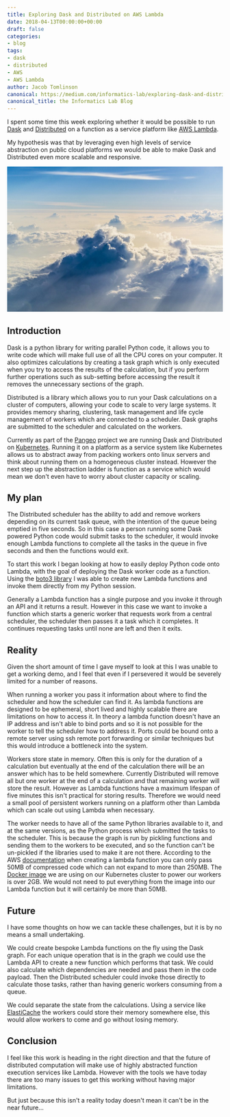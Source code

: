 ```yaml
---
title: Exploring Dask and Distributed on AWS Lambda
date: 2018-04-13T00:00:00+00:00
draft: false
categories:
- blog
tags:
- dask
- distributed
- AWS
- AWS Lambda
author: Jacob Tomlinson
canonical: https://medium.com/informatics-lab/exploring-dask-and-distributed-on-aws-lambda-55d81d9641d
canonical_title: the Informatics Lab Blog
---
```


I spent some time this week exploring whether it would be possible to run [Dask](https://dask.pydata.org/en/latest/) and [Distributed](https://distributed.readthedocs.io/en/latest/) on a function as a service platform like [AWS Lambda](https://aws.amazon.com/lambda/).

My hypothesis was that by leveraging even high levels of service abstraction on public cloud platforms we would be able to make Dask and Distributed even more scalable and responsive.

![](5SgfoeIh.png)

Introduction
------------

Dask is a python library for writing parallel Python code, it allows you to write code which will make full use of all the CPU cores on your computer. It also optimizes calculations by creating a task graph which is only executed when you try to access the results of the calculation, but if you perform further operations such as sub-setting before accessing the result it removes the unnecessary sections of the graph.

Distributed is a library which allows you to run your Dask calculations on a cluster of computers, allowing your code to scale to very large systems. It provides memory sharing, clustering, task management and life cycle management of workers which are connected to a scheduler. Dask graphs are submitted to the scheduler and calculated on the workers.

Currently as part of the [Pangeo](https://github.com/pangeo-data) project we are running Dask and Distributed on [Kubernetes](https://kubernetes.io/). Running it on a platform as a service system like Kubernetes allows us to abstract away from packing workers onto linux servers and think about running them on a homogeneous cluster instead. However the next step up the abstraction ladder is function as a service which would mean we don't even have to worry about cluster capacity or scaling.

My plan
-------

The Distributed scheduler has the ability to add and remove workers depending on its current task queue, with the intention of the queue being emptied in five seconds. So in this case a person running some Dask powered Python code would submit tasks to the scheduler, it would invoke enough Lambda functions to complete all the tasks in the queue in five seconds and then the functions would exit.

To start this work I began looking at how to easily deploy Python code onto Lambda, with the goal of deploying the Dask worker code as a function. Using the [boto3 library](https://boto3.readthedocs.io/en/latest/) I was able to create new Lambda functions and invoke them directly from my Python session.

Generally a Lambda function has a single purpose and you invoke it through an API and it returns a result. However in this case we want to invoke a function which starts a generic worker that requests work from a central scheduler, the scheduler then passes it a task which it completes. It continues requesting tasks until none are left and then it exits.

Reality
-------

Given the short amount of time I gave myself to look at this I was unable to get a working demo, and I feel that even if I persevered it would be severely limited for a number of reasons.

When running a worker you pass it information about where to find the scheduler and how the scheduler can find it. As lambda functions are designed to be ephemeral, short lived and highly scalable there are limitations on how to access it. In theory a lambda function doesn't have an IP address and isn't able to bind ports and so it is not possible for the worker to tell the scheduler how to address it. Ports could be bound onto a remote server using ssh remote port forwarding or similar techniques but this would introduce a bottleneck into the system.

Workers store state in memory. Often this is only for the duration of a calculation but eventually at the end of the calculation there will be an answer which has to be held somewhere. Currently Distributed will remove all but one worker at the end of a calculation and that remaining worker will store the result. However as Lambda functions have a maximum lifespan of five minutes this isn't practical for storing results. Therefore we would need a small pool of persistent workers running on a platform other than Lambda which can scale out using Lambda when necessary.

The worker needs to have all of the same Python libraries available to it, and at the same versions, as the Python process which submitted the tasks to the scheduler. This is because the graph is run by pickling functions and sending them to the workers to be executed, and so the function can't be un-pickled if the libraries used to make it are not there. According to the AWS [documentation](https://docs.aws.amazon.com/lambda/latest/dg/limits.html#w135aac55b9c19) when creating a lambda function you can only pass 50MB of compressed code which can not expand to more than 250MB. The [Docker image](https://github.com/informatics-lab/singleuser-notebook) we are using on our Kubernetes cluster to power our workers is over 2GB. We would not need to put everything from the image into our Lambda function but it will certainly be more than 50MB.

Future
------

I have some thoughts on how we can tackle these challenges, but it is by no means a small undertaking.

We could create bespoke Lambda functions on the fly using the Dask graph. For each unique operation that is in the graph we could use the Lambda API to create a new function which performs that task. We could also calculate which dependencies are needed and pass them in the code payload. Then the Distributed scheduler could invoke those directly to calculate those tasks, rather than having generic workers consuming from a queue.

We could separate the state from the calculations. Using a service like [ElastiCache](https://aws.amazon.com/elasticache/) the workers could store their memory somewhere else, this would allow workers to come and go without losing memory.

Conclusion
----------

I feel like this work is heading in the right direction and that the future of distributed computation will make use of highly abstracted function execution services like Lambda. However with the tools we have today there are too many issues to get this working without having major limitations.

But just because this isn't a reality today doesn't mean it can't be in the near future...
